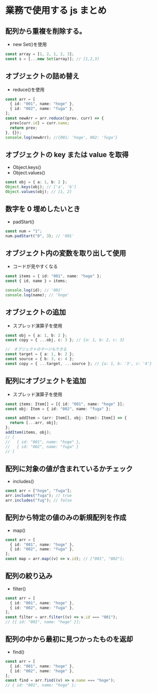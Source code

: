 # 業務で使用する js まとめ

## 配列から重複を削除する。

- new Set()を使用

```ts
const array = [1, 2, 1, 2, 3];
const s = [...new Set(array)]; // [1,2,3]
```

## オブジェクトの詰め替え

- reduce()を使用

```ts
const arr = [
  { id: "001", name: "hoge" },
  { id: "002", name: "fuga" },
];
const newArr = arr.reduce((prev, curr) => {
  prev[curr.id] = curr.name;
  return prev;
}, {});
console.log(newArr); //{001: 'hoge', 002: 'fuga'}
```

## オブジェクトの key または value を取得

- Object.keys()
- Object.values()

```ts
const obj = { a: 1, b: 2 };
Object.keys(obj); // ['a', 'b']
Object.values(obj); // [1, 2]
```

## 数字を 0 埋めしたいとき

- padStart()

```ts
const num = "1";
num.padStart("0", 3); // '001'
```

## オブジェクト内の変数を取り出して使用

- コードが見やすくなる

```ts
const items = { id: "001", name: "hoge" };
const { id, name } = items;

console.log(id); // '001'
console.log(name); // 'hoge'
```

## オブジェクトの追加

- スプレッド演算子を使用

```ts
const obj = { a: 1, b: 2 };
const copy = { ...obj, c: 3 }; // {a: 1, b: 2, c: 3}

//　オブジェクトのマージもできる
const target = { a: 1, b: 2 };
const source = { b: 3, c: 4 };
const copy = { ...target, ...source }; // {a: 1, b: '3', c: '4'}
```

## 配列にオブジェクトを追加

- スプレッド演算子を使用

```ts
const items: Item[] = [{ id: "001", name: "hoge" }];
const obj: Item = { id: "002", name: "fuga" };

const addItem = (arr: Item[], obj: Item): Item[] => {
  return [...arr, obj];
};
addItem(items, obj);
// [
//   { id: "001", name: "hoge" },
//   { id: "002", name: "fuga" }
// ]
```

## 配列に対象の値が含まれているかチェック

- includes()

```ts
const arr = ["hoge", "fuga"];
arr.includes("fuga"); // true
arr.includes("fug"); // false
```

## 配列から特定の値のみの新規配列を作成

- map()

```ts
const arr = [
  { id: "001", name: "hoge" },
  { id: "002", name: "fuga" },
];
const map = arr.map((v) => v.id); // ["001", "002"];
```

## 配列の絞り込み

- filter()

```ts
const arr = [
  { id: "001", name: "hoge" },
  { id: "002", name: "fuga" },
];
const filter = arr.filter((v) => v.id === "001");
// [{ id: "001", name: "hoge" }];
```

## 配列の中から最初に見つかったものを返却

- find()

```ts
const arr = [
  { id: "001", name: "hoge" },
  { id: "002", name: "hoge" },
];
const find = arr.find((v) => v.name === "hoge");
// { id: "001", name: "hoge" };
```
